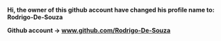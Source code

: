 <strong>Hi, the owner of this github account have changed his profile name to:
Rodrigo-De-Souza
 
 Github account ->
www.github.com/Rodrigo-De-Souza</strong>




